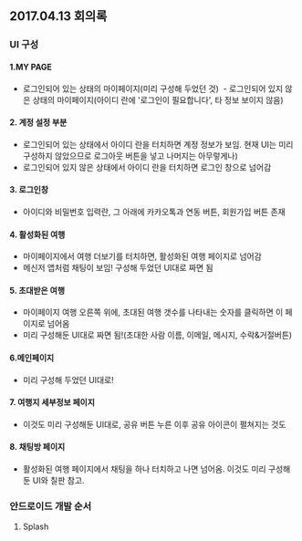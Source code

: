 ## 2017.04.13 회의록
### UI 구성

#### 1.MY PAGE
  - 로그인되어 있는 상태의 마이페이지(미리 구성해 두었던 것)
  - 로그인되어 있지 않은 상태의 마이페이지(아이디 란에 '로그인이 필요합니다', 타 정보 보이지 않음)

#### 2. 계정 설정 부분
  - 로그인되어 있는 상태에서 아이디 란을 터치하면 계정 정보가 보임. 현재 UI는 미리 구성하지 않았으므로 로그아웃 버튼을 넣고 나머지는 아무렇게나)
  - 로그인되어 있지 않은 상태에서 아이디 란을 터치하면 로그인 창으로 넘어감

#### 3. 로그인창
  - 아이디와 비밀번호 입력란, 그 아래에 카카오톡과 연동 버튼, 회원가입 버튼 존재

#### 4. 활성화된 여행
  - 마이페이지에서 여행 더보기를 터치하면, 활성화된 여행 페이지로 넘어감
  - 메신저 앱처럼 채팅이 보임! 구성해 두었던 UI대로 짜면 됨

#### 5. 초대받은 여행
  - 마이페이지 여행 오른쪽 위에, 초대된 여행 갯수를 나타내는 숫자를 클릭하면 이 페이지로 넘어옴
  - 미리 구성해둔 UI대로 짜면 됨!(초대한 사람 이름, 이메일, 메시지, 수락&거절버튼)

#### 6.메인페이지
  - 미리 구성해 두었던 UI대로!

#### 7. 여행지 세부정보 페이지
  - 이것도 미리 구성해둔 UI대로, 공유 버튼 누른 이후 공유 아이콘이 펼쳐지는 것도

#### 8. 채팅방 페이지
  - 활성화된 여행 페이지에서 채팅을 하나 터치하고 나면 넘어옴. 이것도 미리 구성해둔 UI와 칠판 참고.

### 안드로이드 개발 순서
  1. Splash

